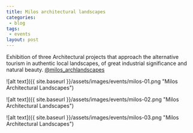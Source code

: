```yaml
---
title: Milos architectural landscapes
categories:
 - blog
tags:
 - events
layout: post
---
```


Exhibition of three Architectural projects that approach the alternative tourism in authentic local landscapes, of great industrial significance and natural beauty. [@milos_archlandscapes](https://www.instagram.com/milos_archlandscapes/)

![alt text]({{ site.baseurl }}/assets/images/events/milos-01.png "Milos Architectural Landscapes")

![alt text]({{ site.baseurl }}/assets/images/events/milos-02.png "Milos Architectural Landscapes")

![alt text]({{ site.baseurl }}/assets/images/events/milos-03.png "Milos Architectural Landscapes")